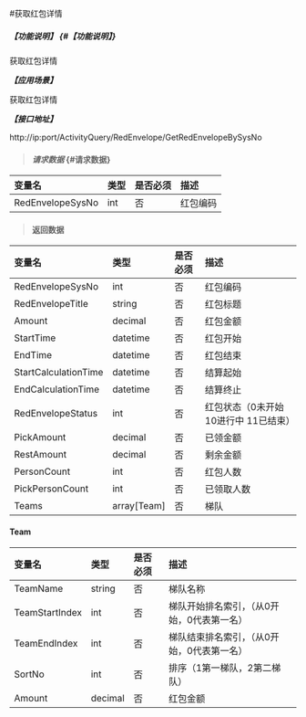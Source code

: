 #获取红包详情

##### _【功能说明】_ {#【功能说明】}

获取红包详情

_**【应用场景】**_

获取红包详情

_**【接口地址】**_

http://ip:port/ActivityQuery/RedEnvelope/GetRedEnvelopeBySysNo

> #### _请求数据_ {#请求数据}

| 变量名 | 类型 | 是否必须 | 描述 |
| :--- | :--- | :--- | :--- |
| RedEnvelopeSysNo| int| 否 | 红包编码|


> #### 返回数据

| 变量名 | 类型 | 是否必须 | 描述 |
| :--- | :--- | :--- | :--- |
| RedEnvelopeSysNo| int| 否 | 红包编码|
| RedEnvelopeTitle| string| 否 |红包标题|
| Amount| decimal| 否 |红包金额|
| StartTime| datetime| 否 |红包开始|
| EndTime| datetime| 否 |红包结束|
| StartCalculationTime| datetime| 否 |结算起始|
| EndCalculationTime| datetime| 否 |结算终止|
| RedEnvelopeStatus| int| 否 | 红包状态（0未开始 10进行中 11已结束） |
| PickAmount| decimal| 否 | 已领金额|
| RestAmount| decimal| 否 | 剩余金额|
| PersonCount| int| 否 | 红包人数|
| PickPersonCount| int| 否 | 已领取人数|
|Teams| array[Team]| 否 | 梯队|

#### Team

| 变量名 | 类型 | 是否必须 | 描述 |
| :--- | :--- | :--- | :--- |
| TeamName| string| 否 | 梯队名称|
| TeamStartIndex| int| 否 | 梯队开始排名索引，（从0开始，0代表第一名）|
| TeamEndIndex| int| 否 | 梯队结束排名索引，（从0开始，0代表第一名）|
| SortNo| int| 否 | 排序（1第一梯队，2第二梯队）|
| Amount| decimal| 否 |红包金额|
